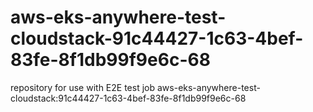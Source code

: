 # aws-eks-anywhere-test-cloudstack-91c44427-1c63-4bef-83fe-8f1db99f9e6c-68
repository for use with E2E test job aws-eks-anywhere-test-cloudstack:91c44427-1c63-4bef-83fe-8f1db99f9e6c-68
